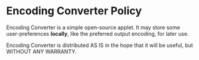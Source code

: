 # Encoding Converter Policy

Encoding Converter is a simple open-source applet. It may store some user-preferences **locally**, like the preferred output encoding, for later use.

Encoding Converter is distributed AS IS in the hope that it will be useful, but WITHOUT ANY WARRANTY.
